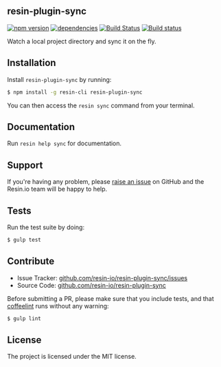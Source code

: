 resin-plugin-sync
-----------------

[![npm version](https://badge.fury.io/js/resin-plugin-sync.svg)](http://badge.fury.io/js/resin-plugin-sync)
[![dependencies](https://david-dm.org/resin-io/resin-plugin-sync.png)](https://david-dm.org/resin-io/resin-plugin-sync.png)
[![Build Status](https://travis-ci.org/resin-io/resin-plugin-sync.svg?branch=master)](https://travis-ci.org/resin-io/resin-plugin-sync)
[![Build status](https://ci.appveyor.com/api/projects/status/e0sth5805p3jdved?svg=true)](https://ci.appveyor.com/project/resin-io/resin-plugin-sync)

Watch a local project directory and sync it on the fly.

Installation
------------

Install `resin-plugin-sync` by running:

```sh
$ npm install -g resin-cli resin-plugin-sync
```

You can then access the `resin sync` command from your terminal.

Documentation
-------------

Run `resin help sync` for documentation.

Support
-------

If you're having any problem, please [raise an issue](https://github.com/resin-io/resin-plugin-sync/issues/new) on GitHub and the Resin.io team will be happy to help.

Tests
-----

Run the test suite by doing:

```sh
$ gulp test
```

Contribute
----------

- Issue Tracker: [github.com/resin-io/resin-plugin-sync/issues](https://github.com/resin-io/resin-plugin-sync/issues)
- Source Code: [github.com/resin-io/resin-plugin-sync](https://github.com/resin-io/resin-plugin-sync)

Before submitting a PR, please make sure that you include tests, and that [coffeelint](http://www.coffeelint.org/) runs without any warning:

```sh
$ gulp lint
```

License
-------

The project is licensed under the MIT license.
